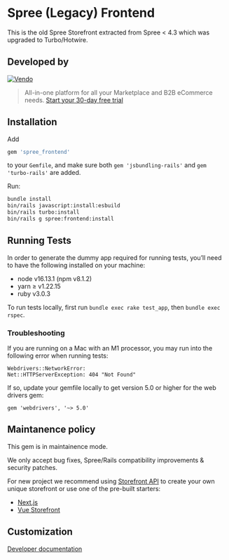 # Spree (Legacy) Frontend

This is the old Spree Storefront extracted from Spree < 4.3 which was upgraded to Turbo/Hotwire.

## Developed by

[![Vendo](https://assets-global.website-files.com/6230c485f2c32ea1b0daa438/623372f40a8c54ca9aea34e8_vendo%202.svg)](https://getvendo.com?utm_source=spree_frontend_github)

> All-in-one platform for all your Marketplace and B2B eCommerce needs. [Start your 30-day free trial](https://e98esoirr8c.typeform.com/contactvendo?typeform-source=spree_sdk_github)

## Installation

Add

```ruby
gem 'spree_frontend'
```

to your `Gemfile`, and make sure both `gem 'jsbundling-rails'` and `gem 'turbo-rails'` are added.

Run:

```bash
bundle install
bin/rails javascript:install:esbuild
bin/rails turbo:install
bin/rails g spree:frontend:install
```

## Running Tests

In order to generate the dummy app required for running tests, you’ll need to have the following installed on your machine:
* node v16.13.1 (npm v8.1.2)
* yarn ≥ v1.22.15
* ruby v3.0.3

To run tests locally, first run `bundle exec rake test_app`, then `bundle exec rspec`.

### Troubleshooting
If you are running on a Mac with an M1 processor, you may run into the following error when running tests:
```          
Webdrivers::NetworkError:
Net::HTTPServerException: 404 "Not Found"
```
If so, update your gemfile locally to get version 5.0 or higher for the web drivers gem:
```
gem 'webdrivers', '~> 5.0'
```

## Maintanence policy

This gem is in maintainence mode.

We only accept bug fixes, Spree/Rails compatibility improvements & security patches.

For new project we recommend using [Storefront API](https://api.spreecommerce.org/) to create your own unique storefront or use one of the pre-built starters: 

* [Next.js](https://dev-docs.spreecommerce.org/storefronts/next.js-commerce)
* [Vue Storefront](https://dev-docs.spreecommerce.org/storefronts/vue-storefront)

## Customization

[Developer documentation](https://dev-docs.spreecommerce.org/customization/storefront)
